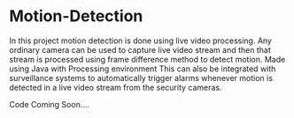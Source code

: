 # Motion-Detection

In this project motion detection is done using live video processing.
Any ordinary camera can be used to capture live video stream and then that stream is processed using frame difference method to detect motion.
Made using Java with Processing environment
This can also be integrated with surveillance systems to automatically trigger alarms whenever motion is detected in a live video stream from the security cameras.

Code Coming Soon....
  
